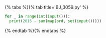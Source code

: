 {% tabs %}{% tab title='BJ_3059.py' %}

```py
for _ in range(int(input())):
  print(2015 - sum(map(ord, set(input()))))
```

{% endtab %}{% endtabs %}

